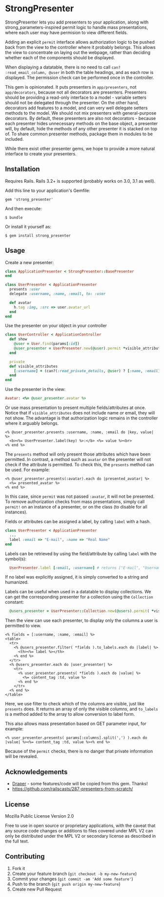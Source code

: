 # StrongPresenter

StrongPresenter lets you add presenters to your application, along with strong_parameters-inspired permit logic to handle mass presentations, where each user may have permision to view different fields.

Adding an explicit `permit` interface allows authorization logic to be pushed back from the view to the controller where it probably belongs. This allows the view to concentrate on laying out the webpage, rather than deciding whether each of the components should be displayed.

When displaying a datatable, there is no need to call `can? :read_email_column, @user` in both the table headings, and as each row is displayed. The permission check can be performed once in the controller.

This gem is opinionated. It puts presenters in `app/presenters`, not `app/decorators`, because not all decorators are presenters. Presenters should be providing a read-only interface to a model - variable setters should not be delegated through the presenter. On the other hand, decorators add features to a model, and can very well delegate setters methods to the model. We should not mix presenters with general-purpose decorators. By default, these presenters are also not decorators - because each presenter hides unnecessary methods on the base object, a presenter will, by default, hide the methods of any other presenter it is stacked on top of. To share common presenter methods, package them in modules to be included.

While there exist other presenter gems, we hope to provide a more natural interface to create your presenters.

## Installation

Requires Rails. Rails 3.2+ is supported (probably works on 3.0, 3.1 as well).

Add this line to your application's Gemfile:

    gem 'strong_presenter'

And then execute:

    $ bundle

Or install it yourself as:

    $ gem install strong_presenter

## Usage

Create a new presenter:

```ruby    
class ApplicationPresenter < StrongPresenter::BasePresenter
end

class UserPresenter < ApplicationPresenter
  presents :user
  delegate :username, :name, :email, to: :user

  def avatar
    h.tag :img, :src => user.avatar_url
  end
end
```

Use the presenter on your object in your controller

```ruby
class UserController < ApplicationController
  def show
    @user = User.find(params[:id])
    @user_presenter = UserPresenter.new(@user).permit *visible_attributes
  end

  private
  def visible_attributes
    [:username] + (can?(:read_private_details, @user) ? [:name, :email] : [])
  end
end
```

Use the presenter in the view:

```ruby
Avatar: <%= @user_presenter.avatar %>
```

Or use mass presentation to present multiple fields/attributes at once. Notice that if `visible_attributes`
does not include name or email, they will not show. The advantage is that authorization logic
remains in the controller where it arguably belongs.

```erb
<% @user_presenter.presents :username, :name, :email do |key, value| %>
  <b><%= UserPresenter.label(key) %>:</b> <%= value %><br>
<% end %>
```

The `presents` method will only present those attributes which have been permitted. In contrast, a method
such as `avatar` on the presenter will not check if the attribute is permitted. To check this, the `presents`
method can be used. For example:

```erb
<% @user_presenter.presents(:avatar).each do |presented_avatar| %>
  <%= presented_avatar %>
<% end %>
```

In this case, since `permit` was not passed `:avatar`, it will not be presented. To remove authorization checks
from mass presentations, simply call `permit!` on an instance of a presenter, or on the class (to disable for all instances).

Fields or attributes can be assigned a label, by calling `label` with a hash.

```ruby
class UserPresenter < ApplicationPresenter
  ...
  label :email => "E-mail", :name => "Real Name"
end
```

Labels can be retrieved by using the field/attribute by calling `label` with the symbol(s):

```ruby
  UserPresenter.label [:email, :username] # returns ["E-mail", "Username"]
```

If no label was explicitly assigned, it is simply converted to a string and humanized.

Labels can be useful when used in a datatable to display collections. We can get the corresponding presenter for a collection using the `Collection` constant:

```ruby
  @users_presenter = UserPresenter::Collection.new(@users).permit( *visible_attributes )
```

Then the view can use each presenter, to display only the columns a user is permitted to view.

```erb
<% fields = [:username, :name, :email] %>
<table>
  <tr>
    <% @users_presenter.filter( *fields ).to_labels.each do |label| %>
      <th><%= label %></th>
    <% end %>
  </tr>
  <% @users_presenter.each do |user_presenter| %>
    <tr>
      <% user_presenter.presents( *fields ).each do |value| %>
        <%= content_tag :td, value %>
      <% end %>
    </tr>
  <% end %>
</table>
```

Here, we use filter to check which of the columns are visible, just like `presents` does. It returns an
array of only the visible columns, and `to_labels` is a method added to the array to allow conversion to label form.

This also allows mass presentation based on GET parameter input, for example:

```erb
<% user_presenter.presents( params[:columns].split(',') ).each do |value| %><%= content_tag :td, value %><% end %>
```

Because of the `permit` checks, there is no danger that private information will be revealed.

## Acknowledgements

- [Draper](https://github.com/drapergem/draper) - some features/code will be copied from this gem. Thanks!
- https://github.com/railscasts/287-presenters-from-scratch/

## License

Mozilla Public License Version 2.0

Free to use in open source or proprietary applications, with the caveat that any source code changes or additions to files covered under MPL V2 can only be distributed under the MPL V2 or secondary license as described in the full text.

## Contributing

1. Fork it
2. Create your feature branch (`git checkout -b my-new-feature`)
3. Commit your changes (`git commit -am 'Add some feature'`)
4. Push to the branch (`git push origin my-new-feature`)
5. Create new Pull Request
